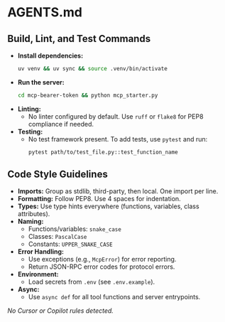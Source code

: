 # AGENTS.md

## Build, Lint, and Test Commands
- **Install dependencies:**
  ```bash
  uv venv && uv sync && source .venv/bin/activate
  ```
- **Run the server:**
  ```bash
  cd mcp-bearer-token && python mcp_starter.py
  ```
- **Linting:**
  - No linter configured by default. Use `ruff` or `flake8` for PEP8 compliance if needed.
- **Testing:**
  - No test framework present. To add tests, use `pytest` and run:
    ```bash
    pytest path/to/test_file.py::test_function_name
    ```

## Code Style Guidelines
- **Imports:** Group as stdlib, third-party, then local. One import per line.
- **Formatting:** Follow PEP8. Use 4 spaces for indentation.
- **Types:** Use type hints everywhere (functions, variables, class attributes).
- **Naming:**
  - Functions/variables: `snake_case`
  - Classes: `PascalCase`
  - Constants: `UPPER_SNAKE_CASE`
- **Error Handling:**
  - Use exceptions (e.g., `McpError`) for error reporting.
  - Return JSON-RPC error codes for protocol errors.
- **Environment:**
  - Load secrets from `.env` (see `.env.example`).
- **Async:**
  - Use `async def` for all tool functions and server entrypoints.

_No Cursor or Copilot rules detected._
